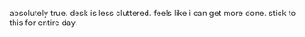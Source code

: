 absolutely true. desk is less cluttered. feels like i can get more done.
stick to this for entire day.